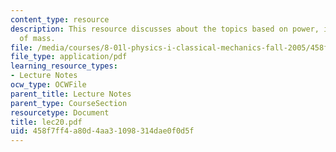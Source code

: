 ```yaml
---
content_type: resource
description: This resource discusses about the topics based on power, impulse, center
  of mass.
file: /media/courses/8-01l-physics-i-classical-mechanics-fall-2005/458f7ff4a80d4aa31098314dae0f0d5f_lec20.pdf
file_type: application/pdf
learning_resource_types:
- Lecture Notes
ocw_type: OCWFile
parent_title: Lecture Notes
parent_type: CourseSection
resourcetype: Document
title: lec20.pdf
uid: 458f7ff4-a80d-4aa3-1098-314dae0f0d5f
---
```

